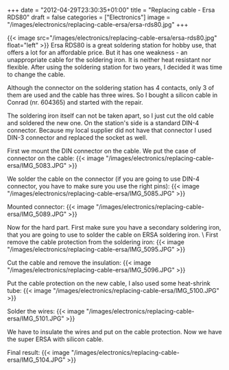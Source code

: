 +++
date = "2012-04-29T23:30:35+01:00"
title = "Replacing cable - Ersa RDS80"
draft = false
categories = ["Electronics"]
image = "/images/electronics/replacing-cable-ersa/ersa-rds80.jpg"
+++

{{< image src="/images/electronics/replacing-cable-ersa/ersa-rds80.jpg" float="left" >}}
Ersa RDS80 is a great soldering station for hobby use, that offers a lot for an affordable price. But it has one weakness - an unappropriate cable for the soldering iron. It is neither heat resistant nor flexible. After using the soldering station for two years, I decided it was time to change the cable.

Although the connector on the soldering station has 4 contacts, only 3 of them are used and the cable has three wires. So I bought a silicon cable in Conrad (nr. 604365) and started with the repair.

The soldering iron itself can not be taken apart, so I just cut the old cable and soldered the new one. On the station's side is a standard DIN-4 connector. Because my local supplier did not have that connector I used DIN-3 connector and replaced the socket as well.

First we mount the DIN connector on the cable. We put the case of connector on the cable:
{{< image "/images/electronics/replacing-cable-ersa/IMG_5083.JPG" >}}

We solder the cable on the connector (if you are going to use DIN-4 connector, you have to make sure you use the right pins):
{{< image "/images/electronics/replacing-cable-ersa/IMG_5085.JPG" >}}

Mounted connector:
{{< image "/images/electronics/replacing-cable-ersa/IMG_5089.JPG" >}}

Now for the hard part. First make sure you have a secondary soldering iron, that you are going to use to solder the cable on ERSA soldering iron. \\
First remove the cable protection from the soldering iron:
{{< image "/images/electronics/replacing-cable-ersa/IMG_5095.JPG" >}}

Cut the cable and remove the insulation:
{{< image "/images/electronics/replacing-cable-ersa/IMG_5096.JPG" >}}

Put the cable protection on the new cable, I also used some heat-shrink tube:
{{< image "/images/electronics/replacing-cable-ersa/IMG_5100.JPG" >}}

Solder the wires:
{{< image "/images/electronics/replacing-cable-ersa/IMG_5101.JPG" >}}

We have to insulate the wires and put on the cable protection. Now we have the super ERSA with silicon cable.

Final result:
{{< image "/images/electronics/replacing-cable-ersa/IMG_5104.JPG" >}}
